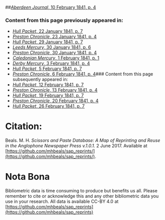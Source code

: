 ##[*Aberdeen Journal*, 10 February 1841, p. 4](https://mhbeals.github.io/sap_html/Aberdeen-Journal/Aberdeen-Journal-10-February-1841-p-4)

### Content from this page previously appeared in:
+ [*Hull Packet*, 22 January 1841, p. 7](https://mhbeals.github.io/sap_html/Hull-Packet/Hull-Packet-22-January-1841-p-7)
+ [*Preston Chronicle*, 23 January 1841, p. 4](https://mhbeals.github.io/sap_html/Preston-Chronicle/Preston-Chronicle-23-January-1841-p-4)
+ [*Hull Packet*, 29 January 1841, p. 7](https://mhbeals.github.io/sap_html/Hull-Packet/Hull-Packet-29-January-1841-p-7)
+ [*Leeds Mercury*, 30 January 1841, p. 6](https://mhbeals.github.io/sap_html/Leeds-Mercury/Leeds-Mercury-30-January-1841-p-6)
+ [*Preston Chronicle*, 30 January 1841, p. 4](https://mhbeals.github.io/sap_html/Preston-Chronicle/Preston-Chronicle-30-January-1841-p-4)
+ [*Caledonian Mercury*, 1 February 1841, p. 1](https://mhbeals.github.io/sap_html/Caledonian-Mercury/Caledonian-Mercury-1-February-1841-p-1)
+ [*Derby Mercury*, 3 February 1841, p. 4](https://mhbeals.github.io/sap_html/Derby-Mercury/Derby-Mercury-3-February-1841-p-4)
+ [*Hull Packet*, 5 February 1841, p. 7](https://mhbeals.github.io/sap_html/Hull-Packet/Hull-Packet-5-February-1841-p-7)
+ [*Preston Chronicle*, 6 February 1841, p. 4](https://mhbeals.github.io/sap_html/Preston-Chronicle/Preston-Chronicle-6-February-1841-p-4)### Content from this page subsequently appeared in:
+ [*Hull Packet*, 12 February 1841, p. 7](https://mhbeals.github.io/sap_html/Hull-Packet/Hull-Packet-12-February-1841-p-7)
+ [*Preston Chronicle*, 13 February 1841, p. 4](https://mhbeals.github.io/sap_html/Preston-Chronicle/Preston-Chronicle-13-February-1841-p-4)
+ [*Hull Packet*, 19 February 1841, p. 7](https://mhbeals.github.io/sap_html/Hull-Packet/Hull-Packet-19-February-1841-p-7)
+ [*Preston Chronicle*, 20 February 1841, p. 4](https://mhbeals.github.io/sap_html/Preston-Chronicle/Preston-Chronicle-20-February-1841-p-4)
+ [*Hull Packet*, 26 February 1841, p. 7](https://mhbeals.github.io/sap_html/Hull-Packet/Hull-Packet-26-February-1841-p-7)
                    
# Citation: 

Beals. M. H. *Scissors and Paste Database: A Map of Reprinting and Reuse in the Anglophone Newspaper Press v.1.0.1.* 2 June 2017. Available at [https://github.com/mhbeals/sap_reprints/](https://github.com/mhbeals/sap_reprints/). 
                    
# Nota Bona

Bibliometric data is time consuming to produce but benefits us all. Please remember to cite or acknowledge this and any other bibliometric data you use in your research. All data is available CC-BY 4.0 at [https://github.com/mhbeals/sap_reprints](https://github.com/mhbeals/sap_reprints)
